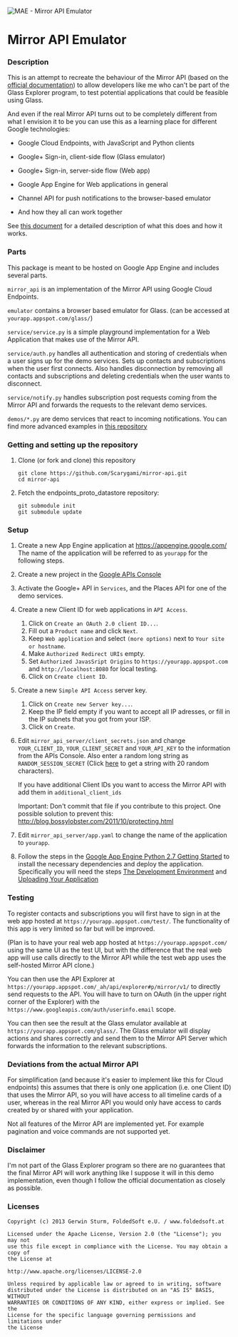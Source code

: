 ![MAE - Mirror API Emulator](https://lh6.googleusercontent.com/r-do4Ue55WMoYQhkZgKSp6UsmC5yvbXt__Y1VG1rXvrw=w1024)

# Mirror API Emulator

### Description

This is an attempt to recreate the behaviour of the Mirror API
(based on the [official documentation](https://developers.google.com/glass/))
to allow developers like me who can't be  part of the Glass Explorer program,
to test potential applications that could be feasible using Glass.

And even if the real Mirror API turns out to be completely different from what
I envision it to be you can use this as a learning place for different Google
technologies:

- Google Cloud Endpoints, with JavaScript and Python clients

- Google+ Sign-in, client-side flow (Glass emulator)

- Google+ Sign-in, server-side flow (Web app)

- Google App Engine for Web applications in general

- Channel API for push notifications to the browser-based emulator

- And how they all can work together

See [this document](https://docs.google.com/document/d/1_qP2wxbYvfjbImdsk24ZPZkeERCUD4hIvBgBqvpHl9s/edit?usp=sharing)
for a detailed description of what this does and how it works.


### Parts

This package is meant to be hosted on Google App Engine and includes several parts.

`mirror_api`
is an implementation of the Mirror API using Google Cloud Endpoints.

`emulator`
contains a browser based emulator for Glass.
(can be accessed at `yourapp.appspot.com/glass/`)

`service/service.py`
is a simple playground implementation for a Web Application that makes use of
the Mirror API.

`service/auth.py`
handles all authentication and storing of credentials when a user signs up
for the demo services. Sets up contacts and subscriptions when the user
first connects. Also handles disconnection by removing all contacts and
subscriptions and deleting credentials when the user wants to disconnect.

`service/notify.py`
handles subscription post requests coming from the Mirror API and forwards
the requests to the relevant demo services.

`demos/*.py`
are demo services that react to incoming notifications.
You can find more advanced examples in [this repository](https://github.com/Scarygami/mirror-api-examples)

### Getting and setting up the repository

1.  Clone (or fork and clone) this repository

    ```
    git clone https://github.com/Scarygami/mirror-api.git
    cd mirror-api
    ```

2.  Fetch the endpoints_proto_datastore repository:

    ```
    git submodule init
    git submodule update
    ```

### Setup

1.  Create a new App Engine application at https://appengine.google.com/
    The name of the application will be referred to as `yourapp` for the following steps.

2.  Create a new project in the [Google APIs Console](https://code.google.com/apis/console/)

3.  Activate the Google+ API in `Services`, and the Places API for one of the demo services.

4.  Create a new Client ID for web applications in `API Access`.

    1.  Click on `Create an OAuth 2.0 client ID...`.
    2.  Fill out a `Product name` and click `Next`.
    3.  Keep `Web application` and select `(more options)` next to `Your site or hostname`.
    4.  Make `Authorized Redirect URIs` empty.
    5.  Set `Authorized JavasSript Origins` to `https://yourapp.appspot.com` and `http://localhost:8080` for local testing.
    6.  Click on `Create client ID`.


5. Create a new `Simple API Access` server key.

    1. Click on `Create new Server key...`.
    2. Keep the IP field empty if you want to accept all IP adresses, or fill in the IP subnets that you got from your ISP.
    3. Click on `Create`.


6.  Edit `mirror_api_server/client_secrets.json` and change `YOUR_CLIENT_ID`,
    `YOUR_CLIENT_SECRET` and `YOUR_API_KEY` to the information from the
    APIs Console. Also enter a random long string as `RANDOM_SESSION_SECRET` (Click [here](http://www.random.org/strings/?num=1&len=20&digits=on&upperalpha=on&loweralpha=on&unique=on&rnd=new) to get a string with 20 random characters).

    If you have additional Client IDs you want to access the Mirror API with
    add them in `additional_client_ids`

    Important: Don't commit that file if you contribute to this project. One possible
    solution to prevent this: http://blog.bossylobster.com/2011/10/protecting.html

7.  Edit `mirror_api_server/app.yaml` to change the name of the application to `yourapp`.

8.  Follow the steps in the [Google App Engine Python 2.7 Getting Started](https://developers.google.com/appengine/docs/python/gettingstartedpython27/)
    to install the necessary dependencies and deploy the application. Specifically you will need the steps
    [The Development Environment](https://developers.google.com/appengine/docs/python/gettingstartedpython27/devenvironment) and
    [Uploading Your Application](https://developers.google.com/appengine/docs/python/gettingstartedpython27/uploading)


### Testing

To register contacts and subscriptions you will first have to sign in at the
web app hosted at `https://yourapp.appspot.com/test/`. The functionality of
this app is very limited so far but will be improved.

(Plan is to have your real web app hosted at `https://yourapp.appspot.com/` using
the same UI as the test UI, but with the difference that the real web app
will use calls directly to the Mirror API while the test web app uses the
self-hosted Mirror API clone.)

You can then use the API Explorer at `https://yourapp.appspot.com/_ah/api/explorer#p/mirror/v1/`
to directly send requests to the API.
You will have to turn on OAuth (in the upper right corner of the Explorer) with
the `https://www.googleapis.com/auth/userinfo.email` scope.

You can then see the result at the Glass emulator available at
`https://yourapp.appspot.com/glass/`. The Glass emulator will display actions
and shares correctly and send them to the Mirror API Server which forwards the
information to the relevant subscriptions.


### Deviations from the actual Mirror API

For simplification (and because it's easier to implement like this for Cloud endpoints)
this assumes that there is only one application (i.e. one Client ID) that uses the
Mirror API, so you will have access to all timeline cards of a user, whereas in the
real Mirror API you would only have access to cards created by or shared with your application.

Not all features of the Mirror API are implemented yet. For example pagination and voice commands are not supported yet.

### Disclaimer

I'm not part of the Glass Explorer program so there are no guarantees that
the final Mirror API will work anything like I suppose it will in this demo
implementation, even though I follow the official documentation as closely as possible.


### Licenses

```
Copyright (c) 2013 Gerwin Sturm, FoldedSoft e.U. / www.foldedsoft.at

Licensed under the Apache License, Version 2.0 (the "License"); you may not
use this file except in compliance with the License. You may obtain a copy of
the License at

http://www.apache.org/licenses/LICENSE-2.0

Unless required by applicable law or agreed to in writing, software
distributed under the License is distributed on an "AS IS" BASIS, WITHOUT
WARRANTIES OR CONDITIONS OF ANY KIND, either express or implied. See the
License for the specific language governing permissions and limitations under
the License

```
